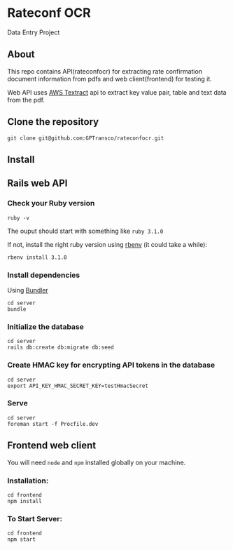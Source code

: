 # Rateconf OCR
Data Entry Project

## About
This repo contains API(rateconfocr) for extracting rate confirmation document information from pdfs and web client(frontend) for testing it.

Web API uses [AWS Textract](https://aws.amazon.com/textract/) api to extract key value pair, table and text data from the pdf.


## Clone the repository

```shell
git clone git@github.com:GPTransco/rateconfocr.git
```
## Install

## Rails web API

### Check your Ruby version

```shell
ruby -v
```

The ouput should start with something like `ruby 3.1.0`

If not, install the right ruby version using [rbenv](https://github.com/rbenv/rbenv) (it could take a while):

```shell
rbenv install 3.1.0
```

### Install dependencies

Using [Bundler](https://github.com/bundler/bundler)

```shell
cd server
bundle
```

### Initialize the database

```shell
cd server
rails db:create db:migrate db:seed
```

### Create HMAC key for encrypting API tokens in the database
```shell
cd server
export API_KEY_HMAC_SECRET_KEY=testHmacSecret
```

### Serve

```shell
cd server
foreman start -f Procfile.dev
```
## Frontend web client
You will need `node` and `npm` installed globally on your machine.  

### Installation:

```shell
cd frontend
npm install
```

### To Start Server:

```shell
cd frontend
npm start
```
